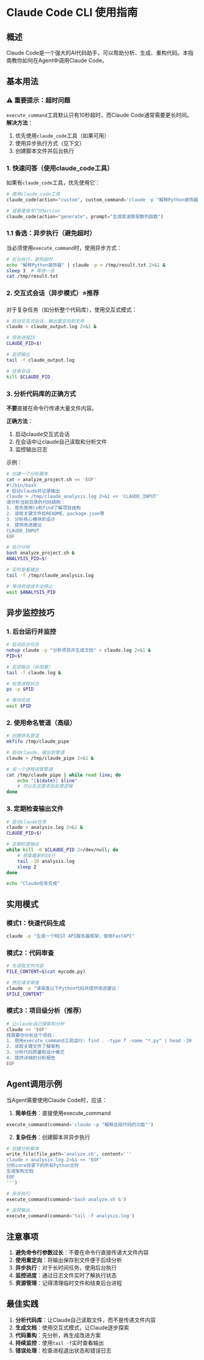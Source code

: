 # Claude Code CLI 使用指南

## 概述
Claude Code是一个强大的AI代码助手，可以帮助分析、生成、重构代码。本指南教你如何在Agent中调用Claude Code。

## 基本用法

### ⚠️ 重要提示：超时问题
`execute_command`工具默认只有10秒超时，而Claude Code通常需要更长时间。
**解决方法**：
1. 优先使用`claude_code`工具（如果可用）
2. 使用异步执行方式（见下文）
3. 创建脚本文件并后台执行

### 1. 快速问答（使用claude_code工具）
如果有`claude_code`工具，优先使用它：

```python
# 使用claude_code工具
claude_code(action="custom", custom_command='claude -p "解释Python装饰器"')

# 或者使用专门的action
claude_code(action="generate", prompt="生成斐波那契数列函数")
```

### 1.1 备选：异步执行（避免超时）
当必须使用`execute_command`时，使用异步方式：

```bash
# 后台执行，避免超时
echo "解释Python装饰器" | claude -p > /tmp/result.txt 2>&1 &
sleep 3  # 等待一会
cat /tmp/result.txt
```

### 2. 交互式会话（异步模式）⭐推荐
对于复杂任务（如分析整个代码库），使用交互式模式：

```bash
# 启动交互式会话，输出重定向到文件
claude > claude_output.log 2>&1 &

# 获取进程ID
CLAUDE_PID=$!

# 监控输出
tail -f claude_output.log

# 结束会话
kill $CLAUDE_PID
```

### 3. 分析代码库的正确方式

**不要**直接在命令行传递大量文件内容。

**正确方法**：
1. 启动claude交互式会话
2. 在会话中让claude自己读取和分析文件
3. 监控输出日志

示例：
```bash
# 创建一个分析脚本
cat > analyze_project.sh << 'EOF'
#!/bin/bash
# 启动claude并记录输出
claude > /tmp/claude_analysis.log 2>&1 << 'CLAUDE_INPUT'
请分析当前目录的代码结构：
1. 首先使用ls和find了解项目结构
2. 读取关键文件如README、package.json等
3. 分析核心模块的设计
4. 提供改进建议
CLAUDE_INPUT
EOF

# 执行分析
bash analyze_project.sh &
ANALYSIS_PID=$!

# 实时查看输出
tail -f /tmp/claude_analysis.log

# 等待完成或手动停止
wait $ANALYSIS_PID
```

## 异步监控技巧

### 1. 后台运行并监控
```bash
# 启动后台任务
nohup claude -p "分析项目并生成文档" > claude.log 2>&1 &
PID=$!

# 监控输出（非阻塞）
tail -f claude.log &

# 检查进程状态
ps -p $PID

# 等待完成
wait $PID
```

### 2. 使用命名管道（高级）
```bash
# 创建命名管道
mkfifo /tmp/claude_pipe

# 启动claude，输出到管道
claude > /tmp/claude_pipe 2>&1 &

# 另一个进程读取管道
cat /tmp/claude_pipe | while read line; do
    echo "[$(date)] $line"
    # 可以在这里添加处理逻辑
done
```

### 3. 定期检查输出文件
```bash
# 启动claude任务
claude > analysis.log 2>&1 &
CLAUDE_PID=$!

# 定期检查输出
while kill -0 $CLAUDE_PID 2>/dev/null; do
    # 获取最新的10行
    tail -10 analysis.log
    sleep 2
done

echo "Claude任务完成"
```

## 实用模式

### 模式1：快速代码生成
```bash
claude -p "生成一个REST API服务器框架，使用FastAPI"
```

### 模式2：代码审查
```bash
# 先读取文件内容
FILE_CONTENT=$(cat mycode.py)

# 然后请求审查
claude -p "请审查以下Python代码并提供改进建议：
$FILE_CONTENT"
```

### 模式3：项目级分析（推荐）
```bash
# 让claude自己探索和分析
claude << 'EOF'
我需要你分析这个项目：
1. 使用execute_command工具运行: find . -type f -name "*.py" | head -20
2. 读取关键文件了解架构
3. 分析代码质量和设计模式
4. 提供详细的分析报告
EOF
```

## Agent调用示例

当Agent需要使用Claude Code时，应该：

1. **简单任务**：直接使用execute_command
```python
execute_command(command='claude -p "解释这段代码的功能"')
```

2. **复杂任务**：创建脚本并异步执行
```python
# 创建分析脚本
write_file(file_path='analyze.sh', content='''
claude > analysis.log 2>&1 << 'EOF'
分析core目录下的所有Python文件
生成架构文档
EOF
''')

# 异步执行
execute_command(command='bash analyze.sh &')

# 监控输出
execute_command(command='tail -f analysis.log')
```

## 注意事项

1. **避免命令行参数过长**：不要在命令行直接传递大文件内容
2. **使用重定向**：将输出保存到文件便于后续分析
3. **异步执行**：对于长时间任务，使用后台执行
4. **监控进度**：通过日志文件实时了解执行状态
5. **资源管理**：记得清理临时文件和结束后台进程

## 最佳实践

1. **分析代码库**：让Claude自己读取文件，而不是传递文件内容
2. **生成文档**：使用交互式模式，让Claude逐步探索
3. **代码重构**：先分析，再生成改进方案
4. **持续监控**：使用`tail -f`实时查看输出
5. **错误处理**：检查进程退出状态和错误日志